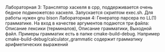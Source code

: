 Лабораторная 3:
Транслятор хаскеля в cpp, поддерживается очень бедное подмножетсво хаскеля. Запускается скриптом exec.sh. Для работы нужен gnu bison
Лабораторная 4:
Генератор парсера по LL(1) грамматике. На вход в качестве аргументов подаются три файла: Описание лексики (терминалов), Описание грамматики, Выходной файл. Примеры грамматик есть в папке cmake-build-debug. Например cmake-build-debug/calculator_grammatic содержит грамматику арифметических выражений
